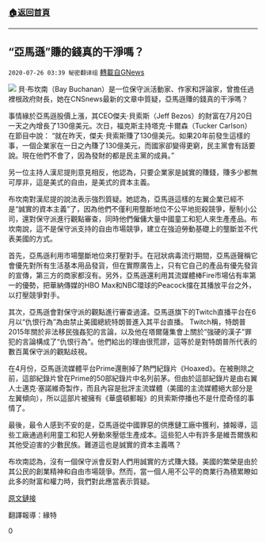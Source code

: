 ###  [:house:返回首頁](https://github.com/ourhimalayas/txt)
---

## “亞馬遜”賺的錢真的干淨嗎？
`2020-07-26 03:39 秘密翻译组` [轉載自GNews](https://gnews.org/zh-hant/276430/)

![](https://s3.amazonaws.com/gnews-media-offload/wp-content/uploads/2020/07/26004417/1-126.png)
貝·布坎南（Bay Buchanan）是一位保守派活動家、作家和評論家，曾擔任過裡根政府財長，她在CNSnews最新的文章中質疑，亞馬遜賺的錢真的干淨嗎？

事情緣於亞馬遜股價上漲，其CEO傑夫·貝索斯（Jeff Bezos）的財富在7月20日一天之內增長了130億美元。次日，福克斯主持塔克·卡爾森（Tucker Carlson）在節目中說： “就在昨天，傑夫·貝索斯賺了130億美元。如果20年前發生這樣的事，一個企業家在一日之內賺了130億美元，而國家卻變得更窮，民主黨會有話要說。現在他們不會了，因為發財的都是民主黨的成員。”

另一位主持人漢尼提則意見相反，他認為，只要企業家是誠實的賺錢，賺多少都無可厚非，這是美式的自由，是美式的資本主義。

布坎南對漢尼提的說法表示強烈質疑。她認為，亞馬遜這樣的左翼企業已經不是“誠實的資本主義”了，因為他們不僅利用壟斷地位不公平地扼殺競爭，壓制小公司，還對保守派進行觀點審查，同時他們僱傭大量中國童工和犯人來生產產品。布坎南說，這不是保守派支持的自由市場競爭，建立在強迫勞動基礎上的壟斷並不代表美國的方式。

首先，亞馬遜利用市場壟斷地位來打壓對手。在冠狀病毒流行期間，亞馬遜聲稱它會優先對所有生活基本用品發貨，但在實際廣告上，只有它自己的產品有優先發貨的宣傳，第三方的商家都沒有。另外，亞馬遜還利用其流媒體棒Fire市場佔有率第一的優勢，把華納傳媒的HBO Max和NBC環球的Peacock擋在其播放平台之外，以打壓競爭對手。

其次，亞馬遜會對保守派的觀點進行審查過濾。亞馬遜旗下的Twitch直播平台在6月以“仇恨行為”為由禁止美國總統特朗普進入其平台直播。 Twitch稱，特朗普2015年關於非法移民強姦犯的言論，以及他在塔爾薩集會上關於“強硬的漢子”罪犯的言論構成了“仇恨行為”。他們給出的理由很荒謬，這等於是對特朗普所代表的數百萬保守派的觀點歧視。

在4月份，亞馬遜流媒體平台Prime還刪掉了熱門紀錄片《Hoaxed》。在被刪除之前，這部紀錄片曾在Prime的50部紀錄片中名列前茅。但由於這部紀錄片是由右翼人士邁克·塞諾維奇製作，而且內容是批評主流媒體（美國的主流媒體絕大部分是左翼傾向），所以這部片被擁有《華盛頓郵報》的貝索斯停播也不是什麼奇怪的事情了。

最後，最令人感到不安的是，亞馬遜從中國罪惡的供應鏈工廠中獲利，據報導，這些工廠通過利用童工和犯人勞動來壓低生產成本。這些犯人中有許多是維吾爾族和其他受迫害的少數民族。難道這也是誠實的資本主義嗎？

布坎南認為，沒有一個保守派會反對人們用誠實的方式賺大錢。美國的繁榮是由於其公民的創業精神和自由市場競爭。然而，當一個人用不公平的商業行為積累瞭如此多的財富和權力時，我們對此應當表示質疑。

[原文鏈接](https://cnsnews.com/commentary/bay-buchanan/jeff-bezos-billions-amazons-censorship-monopoly-and-child-labor-not-honest)

翻譯報導：緣特

0
